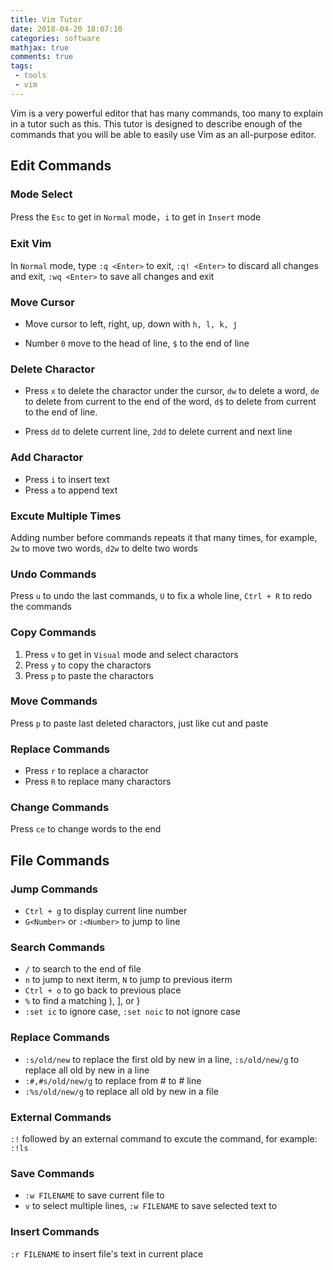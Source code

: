 ```yaml
---
title: Vim Tutor
date: 2018-04-20 18:07:10
categories: software
mathjax: true
comments: true
tags:
 - tools
 - vim
---
```


Vim is a very powerful editor that has many commands, too many to explain in a tutor such as this. This tutor is designed to describe enough of the commands that you will be able to easily use Vim as an all-purpose editor.
<!-- more -->

## Edit Commands

### Mode Select

Press the `Esc` to get in `Normal` mode，`i` to get in `Insert` mode

### Exit Vim

In `Normal` mode, type `:q <Enter>` to exit, `:q! <Enter>` to discard all changes and exit, `:wq <Enter>` to save all changes and exit

### Move Cursor

- Move cursor to left, right, up, down with `h, l, k, j`

- Number `0` move to the head of line, `$` to the end of line

### Delete Charactor

- Press `x` to delete the charactor under the cursor, `dw` to delete a word, `de` to delete from current to the end of the word, `d$` to delete from current to the end of line.

- Press `dd` to delete current line, `2dd` to delete current and next line

### Add Charactor

- Press `i` to insert text
- Press `a` to append text

### Excute Multiple Times

Adding number before commands repeats it that many times, for example, `2w` to move two words, `d2w` to delte two words

### Undo Commands

Press `u` to undo the last commands, `U` to fix a whole line, `Ctrl + R` to redo the commands

### Copy Commands

1. Press `v` to get in `Visual` mode and select charactors
2. Press `y` to copy the charactors
3. Press `p` to paste the charactors

### Move Commands

Press `p` to paste last deleted charactors, just like cut and paste

### Replace Commands

- Press `r` to replace a charactor
- Press `R` to replace many charactors

### Change Commands

Press `ce` to change words to the end


## File Commands

### Jump Commands

- `Ctrl + g` to display current line number
- `G<Number>` or `:<Number>` to jump to <Number> line

### Search Commands

- `/` to search to the end of file
- `n` to jump to next iterm, `N` to jump to previous iterm
- `Ctrl + o` to go back to previous place
- `%` to find a matching ), ], or }
- `:set ic` to ignore case, `:set noic` to not ignore case

### Replace Commands

- `:s/old/new` to replace the first old by new in a line, `:s/old/new/g` to replace all old by new in a line
- `:#,#s/old/new/g` to replace from # to # line
- `:%s/old/new/g` to replace all old by new in a file

### External Commands

`:!` followed by an external command to excute the command, for example: `:!ls`

### Save Commands

- `:w FILENAME` to save current file to <FILENAME>
- `v` to select multiple lines, `:w FILENAME` to save selected text to <FILENAME>

### Insert Commands

`:r FILENAME` to insert file's text in current place

